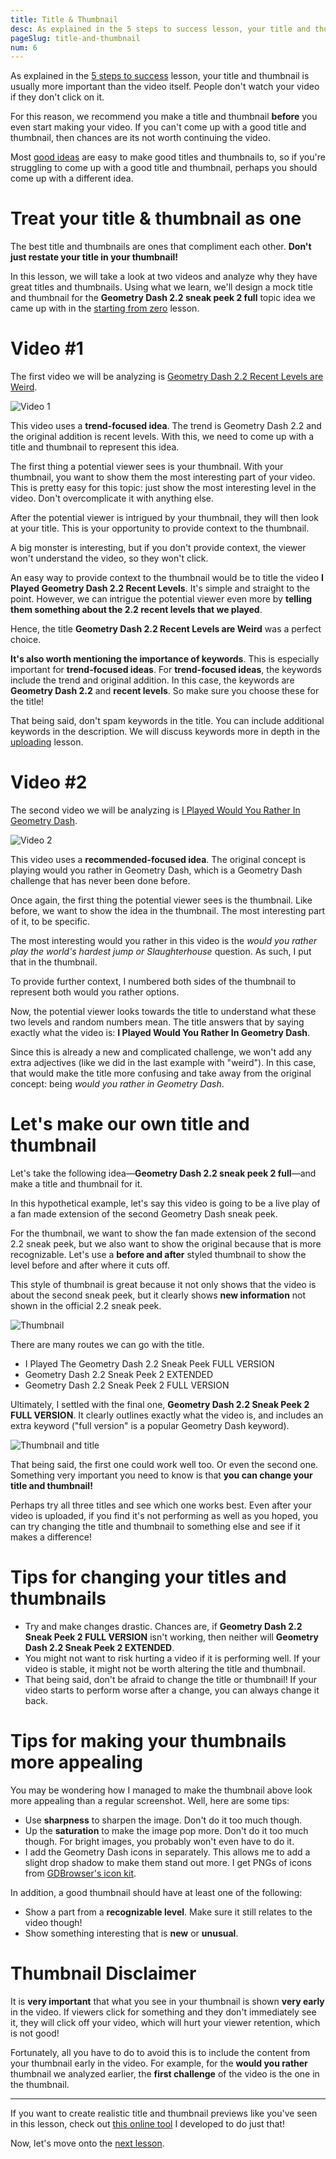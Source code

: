 ```yaml
---
title: Title & Thumbnail
desc: As explained in the 5 steps to success lesson, your title and thumbnail is usually more important than the video itself. People don't watch your video if they don't click on it.
pageSlug: title-and-thumbnail
num: 6
---
```


As explained in the [5 steps to success](/courses/learn-geometry-dash-youtube/5-steps-to-success/) lesson, your title and thumbnail is usually more important than the video itself. People don't watch your video if they don't click on it.

For this reason, we recommend you make a title and thumbnail **before** you even start making your video. If you can't come up with a good title and thumbnail, then chances are its not worth continuing the video.

Most [good ideas](/courses/learn-geometry-dash-youtube/idea/) are easy to make good titles and thumbnails to, so if you're struggling to come up with a good title and thumbnail, perhaps you should come up with a different idea.

# Treat your title & thumbnail as one

The best title and thumbnails are ones that compliment each other. **Don't just restate your title in your thumbnail!**

In this lesson, we will take a look at two videos and analyze why they have great titles and thumbnails. Using what we learn, we'll design a mock title and thumbnail for the **Geometry Dash 2.2 sneak peek 2 full** topic idea we came up with in the [starting from zero](/courses/learn-geometry-dash-youtube/starting-from-zero/) lesson.

# Video #1

The first video we will be analyzing is [Geometry Dash 2.2 Recent Levels are Weird](https://youtu.be/gkwv0_pi4yI).

![Video 1](https://i.imgur.com/t5KIkbV.png)

This video uses a **trend-focused idea**. The trend is Geometry Dash 2.2 and the original addition is recent levels. With this, we need to come up with a title and thumbnail to represent this idea.

The first thing a potential viewer sees is your thumbnail. With your thumbnail, you want to show them the most interesting part of your video. This is pretty easy for this topic: just show the most interesting level in the video. Don't overcomplicate it with anything else.

After the potential viewer is intrigued by your thumbnail, they will then look at your title. This is your opportunity to provide context to the thumbnail.

A big monster is interesting, but if you don't provide context, the viewer won't understand the video, so they won't click.

An easy way to provide context to the thumbnail would be to title the video **I Played Geometry Dash 2.2 Recent Levels**. It's simple and straight to the point. However, we can intrigue the potential viewer even more by **telling them something about the 2.2 recent levels that we played**.

Hence, the title **Geometry Dash 2.2 Recent Levels are Weird** was a perfect choice.

**It's also worth mentioning the importance of keywords**. This is especially important for **trend-focused ideas**. For **trend-focused ideas**, the keywords include the trend and original addition. In this case, the keywords are **Geometry Dash 2.2** and **recent levels**. So make sure you choose these for the title!

That being said, don't spam keywords in the title. You can include additional keywords in the description. We will discuss keywords more in depth in the [uploading](/courses/learn-geometry-dash-youtube/uploading/) lesson.

# Video #2

The second video we will be analyzing is [I Played Would You Rather In Geometry Dash](https://youtu.be/nuB-Ru9ZOAc).

![Video 2](https://i.imgur.com/5gSJNfY.png)

This video uses a **recommended-focused idea**. The original concept is playing would you rather in Geometry Dash, which is a Geometry Dash challenge that has never been done before.

Once again, the first thing the potential viewer sees is the thumbnail. Like before, we want to show the idea in the thumbnail. The most interesting part of it, to be specific.

The most interesting would you rather in this video is the *would you rather play the world's hardest jump or Slaughterhouse* question. As such, I put that in the thumbnail.

To provide further context, I numbered both sides of the thumbnail to represent both would you rather options.

Now, the potential viewer looks towards the title to understand what these two levels and random numbers mean. The title answers that by saying exactly what the video is: **I Played Would You Rather In Geometry Dash**.

Since this is already a new and complicated challenge, we won't add any extra adjectives (like we did in the last example with "weird"). In this case, that would make the title more confusing and take away from the original concept: being *would you rather in Geometry Dash*.

# Let's make our own title and thumbnail

Let's take the following idea—**Geometry Dash 2.2 sneak peek 2 full**—and make a title and thumbnail for it.

In this hypothetical example, let's say this video is going to be a live play of a fan made extension of the second Geometry Dash sneak peek.

For the thumbnail, we want to show the fan made extension of the second 2.2 sneak peek, but we also want to show the original because that is more recognizable. Let's use a **before and after** styled thumbnail to show the level before and after where it cuts off.

This style of thumbnail is great because it not only shows that the video is about the second sneak peek, but it clearly shows **new information** not shown in the official 2.2 sneak peek.

![Thumbnail](https://i.imgur.com/EgCOe3X.png)

There are many routes we can go with the title.

- I Played The Geometry Dash 2.2 Sneak Peek FULL VERSION
- Geometry Dash 2.2 Sneak Peek 2 EXTENDED
- Geometry Dash 2.2 Sneak Peek 2 FULL VERSION

Ultimately, I settled with the final one, **Geometry Dash 2.2 Sneak Peek 2 FULL VERSION**. It clearly outlines exactly what the video is, and includes an extra keyword ("full version" is a popular Geometry Dash keyword).

![Thumbnail and title](https://i.imgur.com/JcJzYcR.png)

That being said, the first one could work well too. Or even the second one. Something very important you need to know is that **you can change your title and thumbnail!**

Perhaps try all three titles and see which one works best. Even after your video is uploaded, if you find it's not performing as well as you hoped, you can try changing the title and thumbnail to something else and see if it makes a difference!

# Tips for changing your titles and thumbnails

- Try and make changes drastic. Chances are, if **Geometry Dash 2.2 Sneak Peek 2 FULL VERSION** isn't working, then neither will **Geometry Dash 2.2 Sneak Peek 2 EXTENDED**.
- You might not want to risk hurting a video if it is performing well. If your video is stable, it might not be worth altering the title and thumbnail.
- That being said, don't be afraid to change the title or thumbnail! If your video starts to perform worse after a change, you can always change it back.

# Tips for making your thumbnails more appealing

You may be wondering how I managed to make the thumbnail above look more appealing than a regular screenshot. Well, here are some tips:

- Use **sharpness** to sharpen the image. Don't do it too much though.
- Up the **saturation** to make the image pop more. Don't do it too much though. For bright images, you probably won't even have to do it.
- I add the Geometry Dash icons in separately. This allows me to add a slight drop shadow to make them stand out more. I get PNGs of icons from [GDBrowser's icon kit](https://gdbrowser.com/iconkit/).

In addition, a good thumbnail should have at least one of the following:

- Show a part from a **recognizable level**. Make sure it still relates to the video though!
- Show something interesting that is **new** or **unusual**.

# Thumbnail Disclaimer

It is **very important** that what you see in your thumbnail is shown **very early** in the video. If viewers click for something and they don't immediately see it, they will click off your video, which will hurt your viewer retention, which is not good!

Fortunately, all you have to do to avoid this is to include the content from your thumbnail early in the video. For example, for the **would you rather** thumbnail we analyzed earlier, the **first challenge** of the video is the one in the thumbnail.

---

If you want to create realistic title and thumbnail previews like you've seen in this lesson, check out [this online tool](https://www.moldygd.com/tools/youtube-video-previewer/) I developed to do just that!

Now, let's move onto the [next lesson](/courses/learn-geometry-dash-youtube/story/).